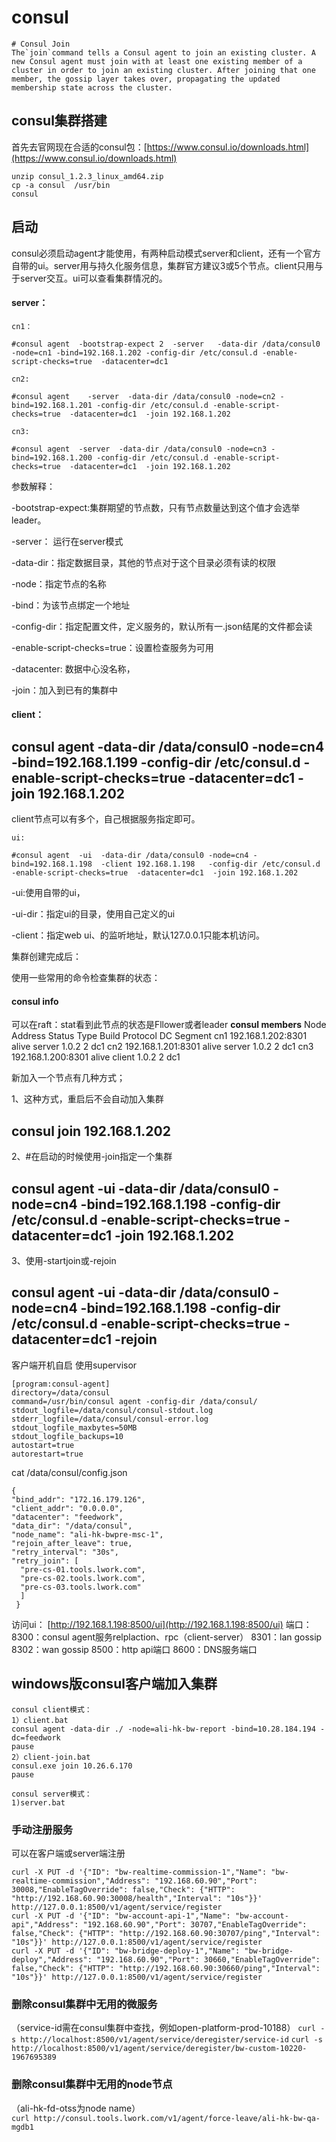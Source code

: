 # consul

```text
# Consul Join
The`join`command tells a Consul agent to join an existing cluster. A new Consul agent must join with at least one existing member of a cluster in order to join an existing cluster. After joining that one member, the gossip layer takes over, propagating the updated membership state across the cluster.
```

## **consul集群搭建**

首先去官网现在合适的consul包：[https://www.consul.io/downloads.html](https://www.consul.io/downloads.html)

```text
unzip consul_1.2.3_linux_amd64.zip
cp -a consul  /usr/bin
consul
```

## **启动**

consul必须启动agent才能使用，有两种启动模式server和client，还有一个官方自带的ui。server用与持久化服务信息，集群官方建议3或5个节点。client只用与于server交互。ui可以查看集群情况的。

#### **server**：

```text
cn1：

#consul agent  -bootstrap-expect 2  -server   -data-dir /data/consul0 -node=cn1 -bind=192.168.1.202 -config-dir /etc/consul.d -enable-script-checks=true  -datacenter=dc1 

cn2:

#consul agent    -server  -data-dir /data/consul0 -node=cn2 -bind=192.168.1.201 -config-dir /etc/consul.d -enable-script-checks=true  -datacenter=dc1  -join 192.168.1.202

cn3:

#consul agent  -server  -data-dir /data/consul0 -node=cn3 -bind=192.168.1.200 -config-dir /etc/consul.d -enable-script-checks=true  -datacenter=dc1  -join 192.168.1.202
```

参数解释：

-bootstrap-expect:集群期望的节点数，只有节点数量达到这个值才会选举leader。

-server： 运行在server模式

-data-dir：指定数据目录，其他的节点对于这个目录必须有读的权限

-node：指定节点的名称

-bind：为该节点绑定一个地址

-config-dir：指定配置文件，定义服务的，默认所有一.json结尾的文件都会读

-enable-script-checks=true：设置检查服务为可用

-datacenter: 数据中心没名称，

-join：加入到已有的集群中

#### **client**：

## consul agent   -data-dir /data/consul0 -node=cn4 -bind=192.168.1.199 -config-dir /etc/consul.d -enable-script-checks=true  -datacenter=dc1  -join 192.168.1.202

client节点可以有多个，自己根据服务指定即可。

```text
ui:

#consul agent  -ui  -data-dir /data/consul0 -node=cn4 -bind=192.168.1.198  -client 192.168.1.198   -config-dir /etc/consul.d -enable-script-checks=true  -datacenter=dc1  -join 192.168.1.202
```

-ui:使用自带的ui，

-ui-dir：指定ui的目录，使用自己定义的ui

-client：指定web ui、的监听地址，默认127.0.0.1只能本机访问。

集群创建完成后：

使用一些常用的命令检查集群的状态：

#### **consul  info**

可以在raft：stat看到此节点的状态是Fllower或者leader **consul members** Node Address Status Type Build Protocol DC Segment cn1 192.168.1.202:8301 alive server 1.0.2 2 dc1  cn2 192.168.1.201:8301 alive server 1.0.2 2 dc1  cn3 192.168.1.200:8301 alive client 1.0.2 2 dc1 

新加入一个节点有几种方式；

1、这种方式，重启后不会自动加入集群

## consul  join  192.168.1.202

2、\#在启动的时候使用-join指定一个集群

## consul agent  -ui  -data-dir /data/consul0 -node=cn4 -bind=192.168.1.198 -config-dir /etc/consul.d -enable-script-checks=true  -datacenter=dc1  -join 192.168.1.202

3、使用-startjoin或-rejoin

## consul agent  -ui  -data-dir /data/consul0 -node=cn4 -bind=192.168.1.198 -config-dir /etc/consul.d -enable-script-checks=true  -datacenter=dc1  -rejoin

客户端开机自启 使用supervisor

```text
[program:consul-agent]
directory=/data/consul
command=/usr/bin/consul agent -config-dir /data/consul/
stdout_logfile=/data/consul/consul-stdout.log
stderr_logfile=/data/consul/consul-error.log
stdout_logfile_maxbytes=50MB
stdout_logfile_backups=10
autostart=true
autorestart=true
```

cat /data/consul/config.json

```text
{
"bind_addr": "172.16.179.126",
"client_addr": "0.0.0.0",
"datacenter": "feedwork",
"data_dir": "/data/consul",
"node_name": "ali-hk-bwpre-msc-1",
"rejoin_after_leave": true,
"retry_interval": "30s",
"retry_join": [
  "pre-cs-01.tools.lwork.com",
  "pre-cs-02.tools.lwork.com",
  "pre-cs-03.tools.lwork.com"
  ]
 }
```

访问ui： [http://192.168.1.198:8500/ui](http://192.168.1.198:8500/ui) 端口： 8300：consul agent服务relplaction、rpc（client-server） 8301：lan gossip 8302：wan gossip 8500：http api端口 8600：DNS服务端口

## windows版consul客户端加入集群

```text
consul client模式：
1）client.bat
consul agent -data-dir ./ -node=ali-hk-bw-report -bind=10.28.184.194 -dc=feedwork
pause
2）client-join.bat
consul.exe join 10.26.6.170
pause

consul server模式：
1)server.bat
```

### **手动注册服务**

可以在客户端或server端注册

```text
curl -X PUT -d '{"ID": "bw-realtime-commission-1","Name": "bw-realtime-commission","Address": "192.168.60.90","Port": 30008,"EnableTagOverride": false,"Check": {"HTTP": "http://192.168.60.90:30008/health","Interval": "10s"}}' http://127.0.0.1:8500/v1/agent/service/register
curl -X PUT -d '{"ID": "bw-account-api-1","Name": "bw-account-api","Address": "192.168.60.90","Port": 30707,"EnableTagOverride": false,"Check": {"HTTP": "http://192.168.60.90:30707/ping","Interval": "10s"}}' http://127.0.0.1:8500/v1/agent/service/register
curl -X PUT -d '{"ID": "bw-bridge-deploy-1","Name": "bw-bridge-deploy","Address": "192.168.60.90","Port": 30660,"EnableTagOverride": false,"Check": {"HTTP": "http://192.168.60.90:30660/ping","Interval": "10s"}}' http://127.0.0.1:8500/v1/agent/service/register
```

### **删除consul集群中无用的微服务**

（service-id需在consul集群中查找，例如open-platform-prod-10188） `curl -s http://localhost:8500/v1/agent/service/deregister/service-id` `curl -s http://localhost:8500/v1/agent/service/deregister/bw-custom-10220-1967695389`

### **删除consul集群中无用的node节点**

（ali-hk-fd-otss为node name）  
`curl http://consul.tools.lwork.com/v1/agent/force-leave/ali-hk-bw-qa-mgdb1`

